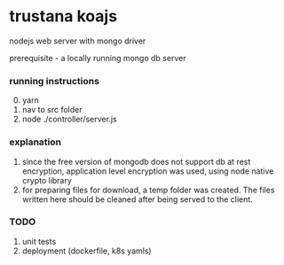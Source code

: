 # trustana koajs

 nodejs web server with mongo driver

 prerequisite - a locally running mongo db server

### running instructions
  0. yarn
  1. nav to src folder
  2. node ./controller/server.js

### explanation

  1.  since the free version of mongodb does not support db at rest encryption, application level encryption was used, using node native crypto library
  2.  for preparing files for download, a temp folder was created.  The files written here should be cleaned after being served to the client.

### TODO

  1.  unit tests
  2.  deployment (dockerfile, k8s yamls)